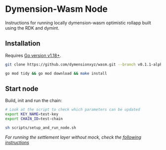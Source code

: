 # Dymension-Wasm Node
Instructions for running locally dymension-wasm optimistic rollapp built using the RDK and dymint.

## Installation
Requires [Go version v1.18+](https://golang.org/doc/install).

```sh
git clone https://github.com/dymensionxyz/wasm.git --branch v0.1.1-alpha && cd wasm

go mod tidy && go mod download && make install
```

## Start node
Build, init and run the chain:
```sh
# Look at the script to check which parameters can be updated
export KEY_NAME=test-key 
export CHAIN_ID=test-chain

sh scripts/setup_and_run_node.sh
```
*For running the settlement layer without mock, check the [following instructions](../README.md)*


